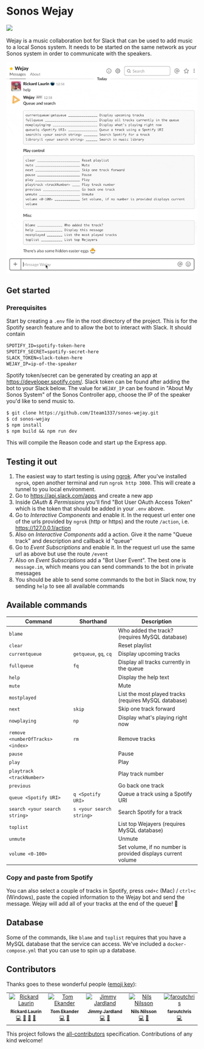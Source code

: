 # Sonos Wejay

[![](https://github.com/Iteam1337/sonos-wejay/workflows/Release/badge.svg)](https://github.com/Iteam1337/sonos-wejay/actions?workflow=Release)

Wejay is a music collaboration bot for Slack that can be used to add music to a local Sonos system. It needs to be started on the same network as your Sonos system in order to communicate with the speakers.

![Demo of Wejay Slack bot](/docs/wejay.gif)

## Get started

### Prerequisites

Start by creating a `.env` file in the root directory of the project. This is for the Spotify search feature and to allow the bot to interact with Slack. It should contain

```
SPOTIFY_ID=spotify-token-here
SPOTIFY_SECRET=spotify-secret-here
SLACK_TOKEN=slack-token-here
WEJAY_IP=ip-of-the-speaker
```

Spotify token/secret can be generated by creating an app at https://developer.spotify.com/. Slack token can be found after adding the bot to your Slack below. The value for `WEJAY_IP` can be found in "About My Sonos System" of the Sonos Controller app, choose the IP of the speaker you'd like to send music to.

```
$ git clone https://github.com/Iteam1337/sonos-wejay.git
$ cd sonos-wejay
$ npm install
$ npm build && npm run dev
```

This will compile the Reason code and start up the Express app.

## Testing it out

1. The easiest way to start testing is using [ngrok](https://ngrok.com/). After you've installed `ngrok`, open another terminal and run `ngrok http 3000`. This will create a tunnel to you local environment.
2. Go to https://api.slack.com/apps and create a new app
3. Inside _OAuth & Permissions_ you'll find "Bot User OAuth Access Token" which is the token that should be added in your `.env` above.
4. Go to _Interactive Components_ and enable it. In the request url enter one of the urls provided by `ngrok` (http or https) and the route `/action`, i.e. https://127.0.0.1/action
5. Also on _Interactive Components_ add a action. Give it the name "Queue track" and description and callback id "queue"
6. Go to _Event Subscriptions_ and enable it. In the request url use the same url as above but use the route `/event`
7. Also on _Event Subscriptions_ add a "Bot User Event". The best one is `message.im`, which means you can send commands to the bot in private messages
8. You should be able to send some commands to the bot in Slack now, try sending `help` to see all available commands

## Available commands

| Command                           | Shorthand                | Description                                                  |
| --------------------------------- | ------------------------ | ------------------------------------------------------------ |
| `blame`                           |                          | Who added the track? (requires MySQL database)               |
| `clear`                           |                          | Reset playlist                                               |
| `currentqueue`                    | `getqueue`, `gq`, `cq`   | Display upcoming tracks                                      |
| `fullqueue`                       | `fq`                     | Display all tracks currently in the queue                    |
| `help`                            |                          | Display the help text                                        |
| `mute`                            |                          | Mute                                                         |
| `mostplayed`                      |                          | List the most played tracks (requires MySQL database)        |
| `next`                            | `skip`                   | Skip one track forward                                       |
| `nowplaying`                      | `np`                     | Display what's playing right now                             |
| `remove <numberOfTracks> <index>` | `rm`                     | Remove tracks                                                |
| `pause`                           |                          | Pause                                                        |
| `play`                            |                          | Play                                                         |
| `playtrack <trackNumber>`         |                          | Play track number                                            |
| `previous`                        |                          | Go back one track                                            |
| `queue <Spotify URI>`             | `q <Spotify URI>`        | Queue a track using a Spotify URI                            |
| `search <your search string>`     | `s <your search string>` | Search Spotify for a track                                   |
| `toplist`                         |                          | List top Wejayers (requires MySQL database)                  |
| `unmute`                          |                          | Unmute                                                       |
| `volume <0-100>`                  |                          | Set volume, if no number is provided displays current volume |

### Copy and paste from Spotify

You can also select a couple of tracks in Spotify, press `cmd+c` (Mac) / `ctrl+c` (Windows), paste the copied information to the Wejay bot and send the message. Wejay will add all of your tracks at the end of the queue! :tada:

## Database

Some of the commands, like `blame` and `toplist` requires that you have a MySQL database that the service can access. We've included a `docker-compose.yml` that you can use to spin up a database.

## Contributors

Thanks goes to these wonderful people ([emoji key](https://github.com/kentcdodds/all-contributors#emoji-key)):

<!-- ALL-CONTRIBUTORS-LIST:START - Do not remove or modify this section -->
<!-- prettier-ignore-start -->
<!-- markdownlint-disable -->
<table>
  <tr>
    <td align="center"><a href="https://willcodefor.beer/"><img src="https://avatars1.githubusercontent.com/u/1478102?v=4" width="100px;" alt="Rickard Laurin"/><br /><sub><b>Rickard Laurin</b></sub></a><br /><a href="https://github.com/Iteam1337/sonos-wejay/commits?author=believer" title="Code">💻</a> <a href="https://github.com/Iteam1337/sonos-wejay/commits?author=believer" title="Documentation">📖</a> <a href="#ideas-believer" title="Ideas, Planning, & Feedback">🤔</a> <a href="#review-believer" title="Reviewed Pull Requests">👀</a> </td>
    <td align="center"><a href="https://github.com/lessp"><img src="https://avatars3.githubusercontent.com/u/17602389?v=4" width="100px;" alt="Tom Ekander"/><br /><sub><b>Tom Ekander</b></sub></a><br /><a href="https://github.com/Iteam1337/sonos-wejay/commits?author=lessp" title="Code">💻</a> <a href="#ideas-lessp" title="Ideas, Planning, & Feedback">🤔</a></td>
    <td align="center"><a href="https://github.com/Jimjardland"><img src="https://avatars0.githubusercontent.com/u/8521353?v=4" width="100px;" alt="Jimmy Jardland"/><br /><sub><b>Jimmy Jardland</b></sub></a><br /><a href="https://github.com/Iteam1337/sonos-wejay/commits?author=Jimjardland" title="Code">💻</a> <a href="#ideas-Jimjardland" title="Ideas, Planning, & Feedback">🤔</a> </td>
    <td align="center"><a href="http://nilssonnils.se"><img src="https://avatars0.githubusercontent.com/u/3233182?v=4" width="100px;" alt="Nils Nilsson"/><br /><sub><b>Nils Nilsson</b></sub></a><br /><a href="https://github.com/Iteam1337/sonos-wejay/commits?author=dubbelnisse" title="Code">💻</a> <a href="#ideas-dubbelnisse" title="Ideas, Planning, & Feedback">🤔</a></td>
    <td align="center"><a href="https://github.com/faroutchris"><img src="https://avatars0.githubusercontent.com/u/3967818?v=4" width="100px;" alt="faroutchris"/><br /><sub><b>faroutchris</b></sub></a><br /><a href="https://github.com/Iteam1337/sonos-wejay/commits?author=faroutchris" title="Code">💻</a></td>
  </tr>
</table>

<!-- markdownlint-enable -->
<!-- prettier-ignore-end -->
<!-- ALL-CONTRIBUTORS-LIST:END -->

This project follows the [all-contributors](https://github.com/kentcdodds/all-contributors) specification. Contributions of any kind welcome!
